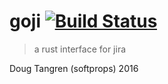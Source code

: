 # goji [![Build Status](https://travis-ci.org/softprops/goji.svg?branch=master)](https://travis-ci.org/softprops/goji)

> a rust interface for jira

Doug Tangren (softprops) 2016
